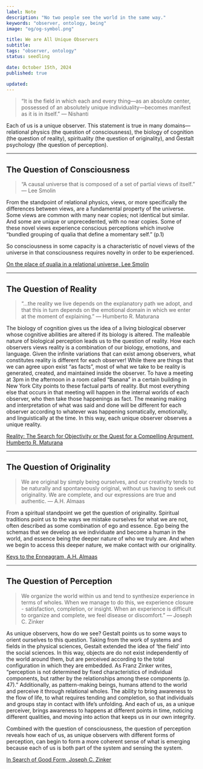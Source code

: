 ```yaml
---
label: Note
description: "No two people see the world in the same way."
keywords: "observer, ontology, being"
image: "og/og-symbol.png"

title: We are All Unique Observers
subtitle:
tags: "observer, ontology"
status: seedling

date: October 15th, 2024
published: true

updated:
---
```


> “It is the field in which each and every thing—as an absolute center, possessed of an absolutely unique individuality—becomes manifest as it is in itself.” &mdash; Nishanti

Each of us is a unique observer. This statement is true in many domains&mdash;relational physics (the question of consciousness), the biology of cognition (the question of reality), spirituality (the question of originality), and Gestalt psychology (the question of perception).

---

## The Question of Consciousness
> “A causal universe that is composed of a set of partial views of itself.” &mdash; Lee Smolin

From the standpoint of relational physics, views, or more specifically the differences between views, are a fundamental property of the universe. Some views are common with many near copies; not identical but similar. And some are unique or unprecedented, with no near copies. Some of these novel views experience conscious perceptions which involve “bundled grouping of qualia that define a momentary self.” (p.1)

So consciousness in some capacity is a characteristic of novel views of the universe in that consciousness requires novelty in order to be experienced.

[On the place of qualia in a relational universe, Lee Smolin](https://drive.google.com/file/d/19Ndg6TvMSZgdUABHEoEIKG2ookuHzPE6/view?usp=share_link)

---

## The Question of Reality
> “…the reality we live depends on the explanatory path we adopt, and that this in turn depends on the emotional domain in which we enter at the moment of explaining.” &mdash; Humberto R. Maturana

The biology of cognition gives us the idea of a living biological observer whose cognitive abilities are altered if its biology is altered. The malleable nature of biological perception leads us to the question of reality. How each observers views reality is a combination of our biology, emotions, and language. Given the infinite variations that can exist among observers, what constitutes reality is different for each observer! While there are things that we can agree upon exist “as facts”, most of what we take to be reality is generated, created, and maintained inside the observer. To have a meeting at 3pm in the afternoon in a room called “Banana” in a certain building in New York City points to these factual parts of reality. But most everything else that occurs in that meeting will happen in the internal worlds of each observer, who then take those happenings as fact. The meaning making and interpretation of what was said and done will be different for each observer according to whatever was happening somatically, emotionally, and linguistically at the time. In this way, each unique observer observes a unique reality.

[Reality: The Search for Objectivity or the Quest for a Compelling Argument, Humberto R. Maturana](https://constructivist.info/radical/papers/maturana/88-reality.html)

---

## The Question of Originality   
> We are original by simply being ourselves, and our creativity tends to be naturally and spontaneously original, without us having to seek out originality. We are complete, and our expressions are true and authentic. &mdash; A.H. Almaas

From a spiritual standpoint we get the question of originality. Spiritual traditions point us to the ways we mistake ourselves for what we are not, often described as some combination of ego and essence. Ego being the schemas that we develop as we individuate and become a human in the world, and essence being the deeper nature of who we truly are. And when we begin to access this deeper nature, we make contact with our originality.

[Keys to the Enneagram, A.H. Almaas](https://www.diamondapproach.org/public-page/keys-enneagram)

---

## The Question of Perception
> We organize the world within us and tend to synthesize experience in terms of wholes. When we manage to do this, we experience closure - satisfaction, completion, or insight. When an experience is difficult to organize and complete, we feel disease or discomfort.” &mdash; Joseph C. Zinker

As unique observers, how do we see? Gestalt points us to some ways to orient ourselves to this question. Taking from the work of systems and fields in the physical sciences, Gestalt extended the idea of ‘the field’ into the social sciences. In this way, objects are do not exist independently of the world around them, but are perceived according to the total configuration in which they are embedded. As Franz Zinker writes, “perception is not determined by fixed characteristics of individual components, but rather by the relationships among these components (p. 47).” Additionally, as pattern-making beings, humans attend to the world and perceive it through relational wholes. The ability to bring awareness to the flow of life, to what requires tending and completion, so that individuals and groups stay in contact with life’s unfolding. And each of us, as a unique perceiver, brings awareness to happens at different points in time, noticing different qualities, and moving into action that keeps us in our own integrity.

Combined with the question of consciousness, the question of perception reveals how each of us, as unique observers with different forms of perception, can begin to form a more coherent sense of what is emerging because each of us is both part of the system and sensing the system.

[In Search of Good Form, Joseph C. Zinker](https://www.gestaltpress.com/in-search-of-good-form/)
